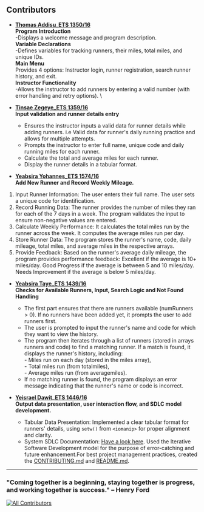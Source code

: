 ## Contributors

- **[Thomas Addisu_ETS 1350/16](https://github.com/janedoe)**  \
**Program Introduction** \
  -Displays a welcome message and program description. \
**Variable Declarations** \
-Defines variables for tracking runners, their miles, total miles, and unique IDs. \
**Main Menu** \
Provides 4 options: Instructor login, runner registration, search runner history, and exit. \
**Instructor Functionality** \
-Allows the instructor to add runners by entering a valid number (with error handling and retry options). \
    
- **[Tinsae Zegeye_ETS 1359/16](https://github.com/TinsaeZegeye)**  \
  **Input validation and runner details entry**
  - Ensures the instructor inputs a valid data for runner details while adding runners. i.e Valid data for runner's daily running practice and allows for multiple attempts.
  - Prompts the instructor to enter full name, unique code and daily running miles for each runner.
  - Calculate the total and average miles for each runner.
  - Display the runner details in a tabular format. 
    
- **[Yeabsira Yohannes_ETS 1574/16](https://github.com/yeabuti17)** \
**Add New Runner and Record Weekly Mileage.**
  
1. Input Runner Information:
The user enters their full name.
The user sets a unique code for identification.
2. Record Running Data:
The runner provides the number of miles they ran for each of the 7 days in a week.
The program validates the input to ensure non-negative values are entered.
3. Calculate Weekly Performance:
It calculates the total miles run by the runner across the week.
It computes the average miles run per day.
4. Store Runner Data:
The program stores the runner's name, code, daily mileage, total miles, and average miles in the respective arrays.
5. Provide Feedback:
Based on the runner's average daily mileage, the program provides performance feedback:
Excellent if the average is 10+ miles/day.
Good Progress if the average is between 5 and 10 miles/day.
Needs Improvement if the average is below 5 miles/day.

- **[Yeabsira Taye_ETS 1439/16](https://github.com/Yeab18)** \
**Checks for Available Runners, Input, Search Logic and Not Found Handling** 
  - The first part ensures that there are runners available (numRunners > 0). If no runners have been added yet, it prompts the user to add runners first.  
  - The user is prompted to input the runner's name and code for which they want to view the history. 
  - The program then iterates through a list of runners (stored in arrays runners and code) to find a matching runner. If a match is found, it displays the runner's history, including: \
        - Miles run on each day (stored in the miles array), \
        - Total miles run (from totalmiles), \
        - Average miles run (from averagemiles). 
  - If no matching runner is found, the program displays an error message indicating that the runner's name or code is incorrect.

- **[Yeisrael Dawit_ETS 1446/16](https://github.com/Yetdev27)** \
  **Output data presentation, user interaction flow, and SDLC model development.**

    - Tabular Data Presentation: Implemented a clear tabular format for runners' details, using `setw()` from `<iomanip>` for proper alignment and clarity.
    - System SDLC Documentation: [Have a look here](https://docs.google.com/document/d/1MBrmF4kAjAzc5n13oeh3ODVByFOnk8wxdQ1kdBND9E0/edit?usp=sharing). Used the Iterative Software Development model for the purpose of error-catching and future enhancement.For best project management practices, created the [CONTRIBUTING.md](CONTRIBUTING.md) and [README.md](README.md).
--- 

### "Coming together is a beginning, staying together is progress, and working together is success." – Henry Ford

[![All Contributors](https://img.shields.io/badge/all_contributors-5-orange.svg?style=flat-square)](#contributors)


